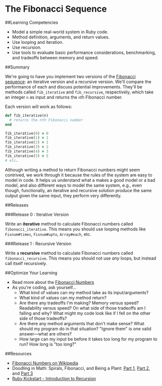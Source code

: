 # The Fibonacci Sequence

##Learning Competencies

* Model a simple real-world system in Ruby code.
* Method definition, arguments, and return values.
* Use looping and iteration.
* Use recursion.
* Use tools to evaluate basic performance considerations, benchmarking, and tradeoffs between memory and speed.

##Summary

We're going to have you implement two versions of the [Fibonacci sequence](http://en.wikipedia.org/wiki/Fibonacci_number): an iterative version and a recursive version. We'll compare the performance of each and discuss potential improvements. They'll be methods called `fib_iterative` and `fib_recursive`, respectively, which take an integer `n` as input and returns the `n`th Fibonacci number.

Each version will work as follows:

```ruby
def fib_iterative(n)
  # returns the nth Fibonacci number
end

fib_iterative(0) = 0
fib_iterative(1) = 1
fib_iterative(2) = 1
fib_iterative(3) = 2
fib_iterative(4) = 3
fib_iterative(5) = 5
# etc…
```

Although writing a method to return Fibonacci numbers might seem contrived, we work through it because the rules of the system are easy to model in code. It helps us understand what a makes a good model or a bad model, and also different ways to model the same system, e.g., even though, functionally, an iterative and recursive solution produce the same output given the same input, they perform very differently.


##Releases

###Release 0 : Iterative Version

Write an **iterative** method to calculate Fibonacci numbers called `fibonacci_iterative`. This means you should use looping methods like `Fixnum#times`, `Fixnum#upto`, `Array#each`, etc.

###Release 1 : Recursive Version

Write a **recursive** method to calculate Fibonacci numbers called `fibonacci_recursive`. This means you should not use *any* loops, but instead call itself recursively.

##Optimize Your Learning

* Read more about the [Fibonacci Numbers](fib_reference.md)
* As you're coding, ask yourself…
  * What kind of values can my method take as its input/arguments?
  * What kind of values can my method return?
  * Are there any tradeoffs I'm making? Memory versus speed? Readability versus speed? On what side of those tradeoffs am I falling and why? What might my code look like if I fell on the other side of those tradeoffs?
  * Are there any method arguments that don't make sense? What should my program do in that situation? "Ignore them" is one valid answer—what are others?
  * How large can my input be before it takes too long for my program to run? How long is "too long?"

##Resources

* [Fibonacci Numbers on Wikipedia](http://en.wikipedia.org/wiki/Fibonacci_number)
* Doodling in Math: Spirals, Fibonacci, and Being a Plant: [Part 1](http://www.youtube.com/watch?v=ahXIMUkSXX0), [Part 2](http://www.youtube.com/watch?v=lOIP_Z_-0Hs), and [Part 3](http://www.youtube.com/watch?v=14-NdQwKz9w)
* [Ruby Kickstart - Introduction to Recursion](https://vimeo.com/24716767)

